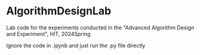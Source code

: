 # AlgorithmDesignLab
Lab code for the experiments conducted in the "Advanced Algorithm Design and Experiment", HIT, 2024Spring

Ignore the code in .ipynb and just run the .py file directly